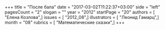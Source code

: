 +++
title = "После бала"
date = "2017-03-02T11:22:37+03:00"
side = "left"
pagesCount = "2"
slogan = ""
year = "2012"
startPage = "20"
authors = [ "Елена Козлова",]
issues = [ "2012_08",]
illustrators = [ "Леонид Гамарц",]
month = "08"
rubrics = [ "Математические сказки",]
+++

